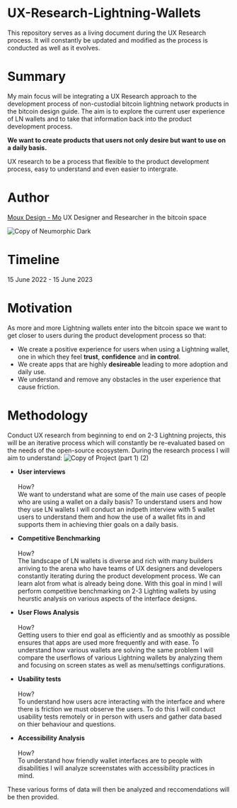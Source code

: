 # UX-Research-Lightning-Wallets
This repository serves as a living document during the UX Research process. It will constantly be updated and modified as the process is conducted as well as it evolves. 
# Summary
 My main focus will be integrating a UX Research approach to the development process of non-custodial bitcoin lightning network products in the bitcoin design guide.  The aim is to explore the current user experience of LN wallets and to take that information back into the product development process.
 
 **__We want to create products that users not only desire but want to use on a daily basis.__**
 
UX research to be a process that flexible to the product development process, easy to understand and even easier to intergrate. 
# Author
[Moux Design - Mo](https://github.com/mouxdesign)
UX Designer and Researcher in the bitcoin space


![Copy of Neumorphic Dark](https://user-images.githubusercontent.com/90313394/174326855-02ce28a7-2832-4207-83a8-d8b164fedc96.jpg)


# Timeline
15 June 2022 - 15 June 2023
# Motivation
As more and more Lightning wallets enter into the bitcoin space we want to get closer to users during the product development process so that:
* We create a positive experience for users when using a Lightning wallet, one in which they feel **trust**, **confidence** and **in control**.
* We create apps that are highly **desireable** leading to more adoption and daily use.
* We understand and remove any obstacles in the user experience that cause friction.
# Methodology

Conduct UX research from beginning to end on 2-3 Lightning projects, this will be an iterative process which will constantly be re-evaluated based on the needs of the open-source ecosystem.
During the research process I will aim to understand:
![Copy of Project (part 1) (2)](https://user-images.githubusercontent.com/90313394/174294733-ed2aac55-e153-4c20-8cfd-c58193933d84.jpg)

* **User interviews**<br/><br/>
How?<br/> 
We want to understand what are some of the main use cases of people who are using a wallet on a daily basis? To understand users and how they use LN wallets I will conduct an indpeth interview with 5 wallet users to understand them and how the use of a wallet fits in and supports them in achieving thier goals on a daily basis.

* **Competitive Benchmarking**<br/><br/>
How? <br/>
The landscape of LN wallets is diverse and rich with many builders arriving to the arena who have teams of UX designers and developers constantly iterating during the product development process. We can learn alot from what is already being done. With this goal in mind I will perform competitive benchmarking on 2-3 Lighting wallets by using heurstic analysis on various aspects of the interface designs.

* **User Flows Analysis** <br/><br/>
How?<br/>
Getting users to thier end goal as efficiently and as smoothly as possible ensures that apps are used more frequently and with ease. To understand how various wallets are solving the same problem I will compare the userflows of various Lightning wallets by analyzing them and focusing on screen states as well as menu/settings configurations. 

* **Usability tests** <br/><br/>
How?<br/>
To understand how users acre interacting with the interface and where there is friction we must observe the users. To do this I will conduct usability tests remotely or in person with users and gather data based on thier behaviour and questions.

* **Accessibility Analysis** <br/><br/>
How?<br/>
To understand how friendly wallet interfaces are to people with disabilities I will analyze screenstates with accessibility practices in mind.

These various forms of data will then be analyzed and reccomendations will be then provided. 
